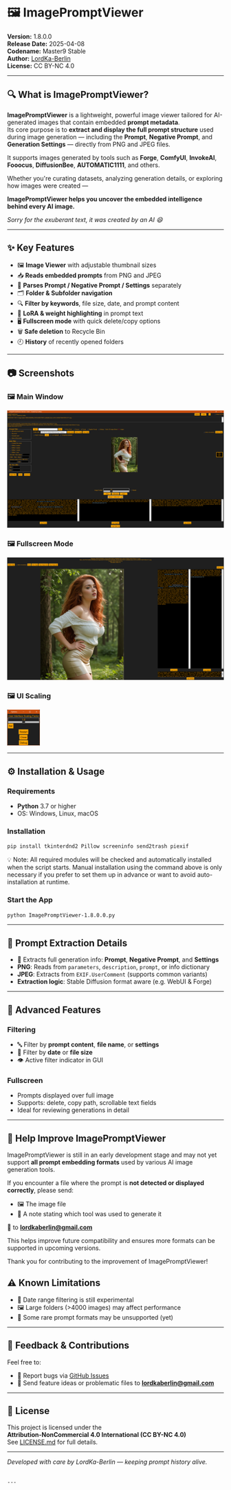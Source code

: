 # 🖼️ ImagePromptViewer

**Version:** 1.8.0.0  
**Release Date:** 2025-04-08  
**Codename:** Master9 Stable  
**Author:** [LordKa-Berlin](https://github.com/LordKa-Berlin)  
**License:** CC BY-NC 4.0  

---

## 🔍 What is ImagePromptViewer?

**ImagePromptViewer** is a lightweight, powerful image viewer tailored for AI-generated images that contain embedded **prompt metadata**.  
Its core purpose is to **extract and display the full prompt structure** used during image generation — including the **Prompt**, **Negative Prompt**, and **Generation Settings** — directly from PNG and JPEG files.

It supports images generated by tools such as **Forge**, **ComfyUI**, **InvokeAI**, **Fooocus**, **DiffusionBee**, **AUTOMATIC1111**, and others.

Whether you're curating datasets, analyzing generation details, or exploring how images were created —  

**ImagePromptViewer helps you uncover the embedded intelligence behind every AI image.**

*Sorry for the exuberant text, it was created by an AI 😄*

---

## ✨ Key Features

- 🖼️ **Image Viewer** with adjustable thumbnail sizes
- 📥 **Reads embedded prompts** from PNG and JPEG
- 🧠 **Parses Prompt / Negative Prompt / Settings** separately
- 🗂️ **Folder & Subfolder navigation**
- 🔍 **Filter by keywords**, file size, date, and prompt content
- 🧾 **LoRA & weight highlighting** in prompt text
- 🖥️ **Fullscreen mode** with quick delete/copy options
- 🗑️ **Safe deletion** to Recycle Bin
- 🕘 **History** of recently opened folders

---

## 📷 Screenshots

### 🖼️ Main Window  
![Main Window](screenshots/imagepromptviewer-mainscreen.png)

### 🖼️ Fullscreen Mode  
![Fullscreen Mode](screenshots/imagepromptviewer-fullscreen.png)

<h3>🖼️ UI Scaling</h3>
<img src="screenshots/User-Interface-Scaling.png" alt="UI Scaling" width="15%">

---

## ⚙️ Installation & Usage

### Requirements

- **Python** 3.7 or higher
- OS: Windows, Linux, macOS

### Installation

```bash
pip install tkinterdnd2 Pillow screeninfo send2trash piexif
```
💡 Note:
All required modules will be checked and automatically installed when the script starts.
Manual installation using the command above is only necessary if you prefer to set them up in advance or want to avoid auto-installation at runtime.
### Start the App

```bash
python ImagePromptViewer-1.8.0.0.py
```

---

## 🧪 Prompt Extraction Details

- 📖 Extracts full generation info: **Prompt**, **Negative Prompt**, and **Settings**
- **PNG**: Reads from `parameters`, `description`, `prompt`, or info dictionary
- **JPEG**: Extracts from `EXIF.UserComment` (supports common variants)
- **Extraction logic**: Stable Diffusion format aware (e.g. WebUI & Forge)

---

## 🧰 Advanced Features

### Filtering
- 🔤 Filter by **prompt content**, **file name**, or **settings**
- 📆 Filter by **date** or **file size**
- 👁️ Active filter indicator in GUI

### Fullscreen
- Prompts displayed over full image
- Supports: delete, copy path, scrollable text fields
- Ideal for reviewing generations in detail

---

## 🧪 Help Improve ImagePromptViewer

ImagePromptViewer is still in an early development stage and may not yet support **all prompt embedding formats** used by various AI image generation tools.

If you encounter a file where the prompt is **not detected or displayed correctly**, please send:

- 🖼️ The image file  
- 🧾 A note stating which tool was used to generate it

📧 to **lordkaberlin@gmail.com**

This helps improve future compatibility and ensures more formats can be supported in upcoming versions.

Thank you for contributing to the improvement of ImagePromptViewer!


## ⚠️ Known Limitations

- 📅 Date range filtering is still experimental
- 🖼️ Large folders (>4000 images) may affect performance
- 🔄 Some rare prompt formats may be unsupported (yet)

---

## 💬 Feedback & Contributions

Feel free to:

- 🐛 Report bugs via [GitHub Issues](https://github.com/LordKa-Berlin/ImagePromptViewer/issues)
- 📧 Send feature ideas or problematic files to **lordkaberlin@gmail.com**

---

## 📜 License

This project is licensed under the  
**Attribution-NonCommercial 4.0 International (CC BY-NC 4.0)**  
See [LICENSE.md](LICENSE.md) for full details.

---

_Developed with care by LordKa-Berlin — keeping prompt history alive._
```

---
